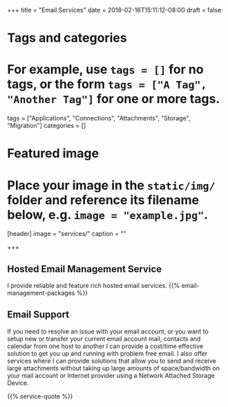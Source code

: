 +++
title = "Email Services"
date = 2018-02-16T15:11:12-08:00
draft = false

# Tags and categories
# For example, use `tags = []` for no tags, or the form `tags = ["A Tag", "Another Tag"]` for one or more tags.
tags = ["Applications", "Connections", "Attachments", "Storage", "Migration"]
categories = []

# Featured image
# Place your image in the `static/img/` folder and reference its filename below, e.g. `image = "example.jpg"`.
[header]
image = "services/"
caption = ""

+++
## Hosted Email Management Service
I provide reliable and feature rich hosted email services.
{{% email-management-packages %}}

## Email Support
If you need to resolve an issue with your email account, or you want to setup new or transfer your current email account mail, contacts and calendar from one host to another I can provide a cost/time effective solution to get you up and running with problem free email. I also offer services where I can provide solutions that allow you to send and receive large attachments without taking up large amounts of space/bandwidth on your mail account or Internet provider using a Network Attached Storage Device.<!--more-->

{{% service-quote %}}
